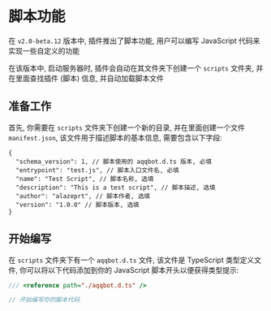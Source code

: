 # 脚本功能

在 `v2.0-beta.12` 版本中, 插件推出了脚本功能, 用户可以编写 JavaScript 代码来实现一些自定义的功能

在该版本中, 启动服务器时, 插件会自动在其文件夹下创建一个 `scripts` 文件夹, 并在里面查找插件 (脚本) 信息, 并自动加载脚本文件

## 准备工作

首先, 你需要在 `scripts` 文件夹下创建一个新的目录, 并在里面创建一个文件 `manifest.json`, 该文件用于描述脚本的基本信息, 需要包含以下字段:

```jsonc
{
  "schema_version": 1, // 脚本使用的 aqqbot.d.ts 版本, 必填
  "entrypoint": "test.js", // 脚本入口文件名, 必填
  "name": "Test Script", // 脚本名称, 选填
  "description": "This is a test script", // 脚本描述, 选填
  "author": "alazeprt", // 脚本作者, 选填
  "version": "1.0.0" // 脚本版本, 选填
}
```

## 开始编写

在 `scripts` 文件夹下有一个 `aqqbot.d.ts` 文件, 该文件是 TypeScript 类型定义文件, 你可以将以下代码添加到你的 JavaScript 脚本开头以便获得类型提示:

```javascript
/// <reference path="./aqqbot.d.ts" />

// 开始编写你的脚本代码
```